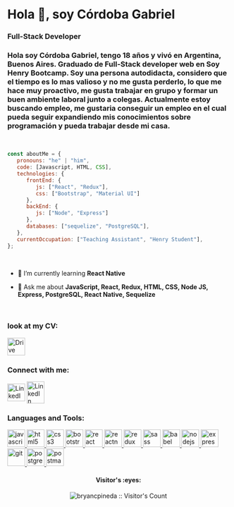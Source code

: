 <h1 align="left">Hola 👋, soy Córdoba Gabriel</h1>
<h3 align="left">Full-Stack Developer</h3>

<h3 align="left">Hola soy Córdoba Gabriel, tengo 18 años y vivó en Argentina, Buenos Aires. Graduado de Full-Stack developer web en Soy Henry Bootcamp. Soy una persona autodidacta, considero que el tiempo es lo mas valioso y no me gusta perderlo, lo que me hace muy proactivo, me gusta trabajar en grupo y formar un buen ambiente laboral junto a colegas. Actualmente estoy buscando empleo, me gustaria conseguir un empleo en el cual pueda seguir expandiendo mis conocimientos sobre programación y pueda trabajar desde mi casa.</h3>

<br>

```javascript
const aboutMe = {
   pronouns: "he" | "him",
   code: [Javascript, HTML, CSS],
   technologies: {
      frontEnd: {
         js: ["React", "Redux"],
         css: ["Bootstrap", "Material UI"]
      },
      backEnd: {
         js: ["Node", "Express"]
      },
      databases: ["sequelize", "PostgreSQL"],
   },
   currentOccupation: ["Teaching Assistant", "Henry Student"],
};
```

<br>

- 🌱 I’m currently learning **React Native**

- 💬 Ask me about **JavaScript, React, Redux, HTML, CSS, Node JS, Express, PostgreSQL, React Native, Sequelize**

<br>

<h3 align="left">look at my CV:</h3>
<a href="https://drive.google.com/file/d/1zjlH5Nc99a7iUMr0DrDSkJphDEr8bRL0/view?usp=sharing" target="blank"><img align="center" src="https://upload.wikimedia.org/wikipedia/commons/thumb/d/da/Google_Drive_logo.png/669px-Google_Drive_logo.png" alt="Drive" height="40" width="40" /></a>

<br>

<h3 align="left">Connect with me:</h3>
<p align="left">
<a href="https://www.linkedin.com/in/gabriel-c%C3%B3rdoba-270369236/" target="blank"><img align="center" src="https://raw.githubusercontent.com/rahuldkjain/github-profile-readme-generator/master/src/images/icons/Social/linked-in-alt.svg" alt="LinkedIn" height="40" width="40" /></a>
<a href="https://www.linkedin.com/in/gabriel-c%C3%B3rdoba-270369236/" target="blank"><img align="center" src="https://cdn-icons-png.flaticon.com/512/2965/2965306.png" alt="LinkedIn" height="50" width="40" /></a>
</p>

<h3 align="left">Languages and Tools:</h3>
<p align="left">  <a href="https://developer.mozilla.org/en-US/docs/Web/JavaScript" target="_blank"> <img src="https://upload.wikimedia.org/wikipedia/commons/thumb/9/99/Unofficial_JavaScript_logo_2.svg/1024px-Unofficial_JavaScript_logo_2.svg.png" alt="javascript" width="40" height="40"/> </a> 
<a href="https://www.w3.org/html/" target="_blank"> <img src="https://upload.wikimedia.org/wikipedia/commons/thumb/3/38/HTML5_Badge.svg/600px-HTML5_Badge.svg.png" alt="html5" width="40" height="40"/> </a>
<a href="https://www.w3schools.com/css/" target="_blank"> <img src="https://cdn4.iconfinder.com/data/icons/social-media-logos-6/512/121-css3-512.png" alt="css3" width="40" height="40"/> </a> 
<a href="https://getbootstrap.com" target="_blank"> <img src="https://upload.wikimedia.org/wikipedia/commons/thumb/b/b2/Bootstrap_logo.svg/1024px-Bootstrap_logo.svg.png" alt="bootstrap" width="40" height="40"/> </a> 
<a href="https://reactjs.org/" target="_blank"> <img src="https://seeklogo.com/images/R/react-logo-7B3CE81517-seeklogo.com.png" alt="react" width="40" height="40"/> </a> 
<a href="https://reactnative.dev/" target="_blank"> <img src="https://reactnative.dev/img/header_logo.svg" alt="reactnative" width="40" height="40"/> </a> 
<a href="https://redux.js.org" target="_blank"> <img src="https://seeklogo.com/images/R/redux-logo-9CA6836C12-seeklogo.com.png" alt="redux" width="40" height="40"/> </a> <a href="https://sass-lang.com" target="_blank"> <img src="https://upload.wikimedia.org/wikipedia/commons/thumb/9/96/Sass_Logo_Color.svg/1280px-Sass_Logo_Color.svg.png" alt="sass" width="40" height="40"/> </a>
<a href="https://babeljs.io/" target="_blank"> <img src="https://www.vectorlogo.zone/logos/babeljs/babeljs-icon.svg" alt="babel" width="40" height="40"/> </a>
<a href="https://nodejs.org" target="_blank"> <img src="https://cdn.pixabay.com/photo/2015/04/23/17/41/node-js-736399_960_720.png" alt="nodejs" height="40"/> </a>
<a href="https://expressjs.com" target="_blank"> <img src="https://i.cloudup.com/zfY6lL7eFa-3000x3000.png" alt="express" height="40"/> </a> 
<a href="https://git-scm.com/" target="_blank"> <img src="https://www.vectorlogo.zone/logos/git-scm/git-scm-icon.svg" alt="git" width="40" height="40"/> </a> 
<a href="https://www.postgresql.org" target="_blank"> <img src="https://upload.wikimedia.org/wikipedia/commons/thumb/2/29/Postgresql_elephant.svg/1200px-Postgresql_elephant.svg.png" alt="postgresql" width="40" height="40"/> </a> 
<a href="https://postman.com" target="_blank"> <img src="https://www.vectorlogo.zone/logos/getpostman/getpostman-icon.svg" alt="postman" width="40" height="40"/> </a> 

<br>
   
<h4 align="center">Visitor's :eyes:</h4>

<p align="center"><img src="https://profile-counter.glitch.me/{cor2ba}/count.svg" alt="bryancpineda :: Visitor's Count" /></p>
